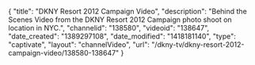 {
    "title": "DKNY Resort 2012 Campaign Video",
    "description": "Behind the Scenes Video from the DKNY Resort 2012 Campaign photo shoot on location in NYC.",
    "channelid": "138580",
    "videoid": "138647",
    "date_created": "1389297108",
    "date_modified": "1418181140",
    "type": "captivate",
    "layout": "channelVideo",
    "url": "\/dkny-tv\/dkny-resort-2012-campaign-video\/138580-138647"
}